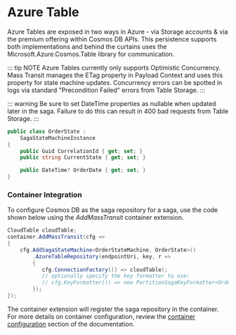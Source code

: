 # Azure Table

Azure Tables are exposed in two ways in Azure - via Storage accounts & via the premium offering within Cosmos DB APIs. This persistence supports both implementations and behind the curtains uses the Microsoft.Azure.Cosmos.Table library for communication.

::: tip NOTE
Azure Tables currently only supports Optimistic Concurrency. Mass Transit manages the ETag property in Payload Context and uses this property for state machine updates. Concurrency errors can be spotted in logs via standard "Precondition Failed" errors from Table Storage.
:::

::: warning
Be sure to set DateTime properties as nullable when updated later in the saga. Failure to do this can result in 400 bad requests from Table Storage.
:::

```cs {10}
public class OrderState :
    SagaStateMachineInstance
{
    public Guid CorrelationId { get; set; }
    public string CurrentState { get; set; }

    public DateTime? OrderDate { get; set; }
}
```

### Container Integration

To configure Cosmos DB as the saga repository for a saga, use the code shown below using the _AddMassTransit_ container extension.

```cs
CloudTable cloudTable;
container.AddMassTransit(cfg =>
{
    cfg.AddSagaStateMachine<OrderStateMachine, OrderState>()
        .AzureTableRepository(endpointUri, key, r =>
        {
           cfg.ConnectionFactory(() => cloudTable);
           // optionally specify the key formatter to use: 
           // cfg.KeyFormatter(() => new PartitionSagaKeyFormatter<OrderState>(typeof(OrderState).Name)))
        });
});
```

The container extension will register the saga repository in the container. For more details on container configuration, review the [container configuration](/usage/containers/) section of the documentation.
